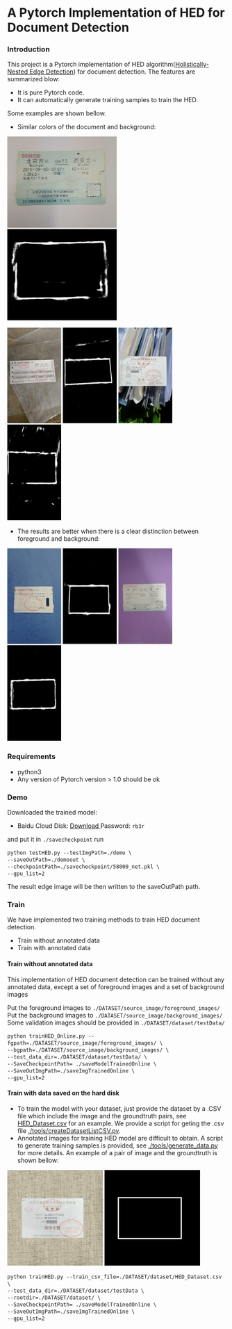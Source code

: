 # A Pytorch Implementation of HED for Document Detection

### Introduction
This project is a Pytorch implementation of HED algorithm([Holistically-Nested Edge Detection](https://arxiv.org/abs/1504.06375)) for document detection. The features are summarized blow:

- It is pure Pytorch code.
- It can automatically generate training samples to train the HED.


Some examples are shown bellow.
- Similar colors of the document and background:
  
<img src="./demo/2016004_2017112013811_1.jpg" height="210" > <img src="./demoout/2016004_2017112013811_1.jpg" height="210" >

<img src="./demo/1555330612760.jpg" height="220" > <img src="./demoout/1555330612760.jpg" height="220" > <img src="./demo/quote_66_honor9_10.jpg" height="220" > <img src="./demoout/quote_66_honor9_10.jpg" height="220" >



- The results are better when there is a clear distinction between foreground and background:

<img src="./demo/bus_14_honor9_3.jpg" height="220" > <img src="./demoout/bus_14_honor9_3.jpg" height="220" > <img src="./demo/train_452_honor9_6.jpg" height="220" > <img src="./demoout/train_452_honor9_6.jpg" height="220" >




### Requirements
- python3
- Any version of Pytorch version > 1.0 should be ok

### Demo
Downloaded the trained model:
- Baidu Cloud Disk: [Download ](https://pan.baidu.com/s/1bVM_38M-GIkS7tSHslXAHw)     Password: `rb3r`

 and put it in `./savecheckpoint` run

```
python testHED.py --testImgPath=./demo \
--saveOutPath=./demoout \
--checkpointPath=./savecheckpoint/58000_net.pkl \
--gpu_list=2
```
The result edge image  will be then written to the saveOutPath path.

### Train
We have implemented two training methods to train HED document detection.
- Train without annotated data
- Train with annotated data 


#### Train without annotated data
 This implementation of HED  document detection can be trained  without any annotated data, except a set of foreground images and a set of background images

Put the foreground images to  `./DATASET/source_image/foreground_images/`
Put the background images to  `./DATASET/source_image/background_images/`
Some validation images should be provided in  `./DATASET/dataset/testData/`
```
python trainHED_Online.py --fgpath=./DATASET/source_image/foreground_images/ \
--bgpath=./DATASET/source_image/background_images/ \
--test_data_dir=./DATASET/dataset/testData/ \
--SaveCheckpointPath= ./saveModelTrainedOnline \
--SaveOutImgPath=./saveImgTrainedOnline \
--gpu_list=2
```


#### Train with data saved on the hard disk
- To train the model with your dataset, just provide the dataset by a .CSV file which include the image and the groundtruth pairs, see [HED_Dataset.csv](./DATASET/dataset/HED_Dataset.csv) for an example. We provide a script for geting the .csv file  [./tools/createDatasetListCSV.py](./tools/createDatasetListCSV.py).
- Annotated images for training HED model are difficult to obtain. A script to generate training samples is provided, see [./tools/generate_data.py](./tools/generate_data.py) for more details.  An example of a pair of image and the groundtruth is shown bellow:


<img src="./DATASET/dataset/image/img_3.jpg" height="220" > <img src="./DATASET/dataset/edgeGT/img_3.bmp" height="220" > 



```
python trainHED.py --train_csv_file=./DATASET/dataset/HED_Dataset.csv \
--test_data_dir=./DATASET/dataset/testData \
--rootdir=./DATASET/dataset/ \
--SaveCheckpointPath= ./saveModelTrainedOnline \
--SaveOutImgPath=./saveImgTrainedOnline \
--gpu_list=2
```





